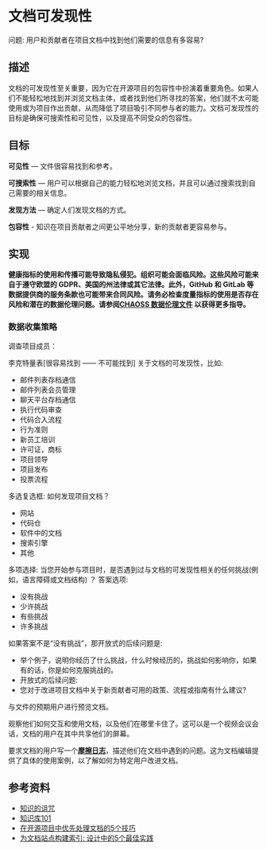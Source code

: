 # 文档可发现性 
问题: 用户和贡献者在项目文档中找到他们需要的信息有多容易?

## 描述
文档的可发现性至关重要，因为它在开源项目的包容性中扮演着重要角色。如果人们不能轻松地找到并浏览文档主体，或者找到他们所寻找的答案，他们就不太可能使用或为项目作出贡献，从而降低了项目吸引不同参与者的能力。文档可发现性的目标是确保可搜索性和可见性，以及提高不同受众的包容性。

## 目标

**可见性** — 文件很容易找到和参考。

**可搜索性** — 用户可以根据自己的能力轻松地浏览文档，并且可以通过搜索找到自己需要的相关信息。

**发现方法** — 确定人们发现文档的方式。

**包容性** - 知识在项目贡献者之间更公平地分享，新的贡献者更容易参与。

## 实现

__健康指标的使用和传播可能导致隐私侵犯。组织可能会面临风险。这些风险可能来自于遵守欧盟的 GDPR、美国的州法律或其它法律。此外，GitHub 和 GitLab 等数据提供商的服务条款也可能带来合同风险。请务必检查度量指标的使用是否存在风险和潜在的数据伦理问题。请参阅[CHAOSS 数据伦理文件](https://github.com/chaoss/metrics/tree/main/resources) 以获得更多指导。__

### 数据收集策略



调查项目成员：

李克特量表[很容易找到 —— 不可能找到] 关于文档的可发现性，比如:

 - 邮件列表存档通信
 - 邮件列表会员管理 
 - 聊天平台存档通信
 - 执行代码审查
 - 代码合入流程
 - 行为准则
 - 新员工培训
 - 许可证，商标
 - 项目领导
 - 项目发布
 - 投票流程

多选复选框: 如何发现项目文档？ 
- 网站 
- 代码仓 
- 软件中的文档 
- 搜索引擎
- 其他

多项选择: 当您开始参与项目时，是否遇到过与文档的可发现性相关的任何挑战(例如，语言障碍或文档结构) ？
答案选项: 
- 没有挑战
- 少许挑战
- 有些挑战
- 许多挑战

如果答案不是“没有挑战”，那开放式的后续问题是: 
- 举个例子，说明你经历了什么挑战，什么时候经历的，挑战如何影响你，如果有的话，你是如何克服挑战的。
- 开放式的后续问题: 
 - 您对于改进项目文档中关于新贡献者可用的政策、流程或指南有什么建议? 

与文件的预期用户进行预览文档。

观察他们如何交互和使用文档，以及他们在哪里卡住了。这可以是一个视频会议会话，文档的用户在其中共享他们的屏幕。 
 
要求文档的用户写一个[**摩擦日志**](https://devrel.net/developer-experience/an-introduction-to-friction-logging)，描述他们在文档中遇到的问题。这为文档编辑提供了具体的使用案例，以了解如何为特定用户改进文档。


## 参考资料

- [知识的诅咒](https://en.wikipedia.org/wiki/Curse_of_knowledge)
- [知识库101](https://www.helpscout.com/playlists/knowledge-base/)
- [在开源项目中优先处理文档的5个技巧](https://opensource.com/article/20/8/documentation-open-source-projects) 
- [为文档站点构建索引: 设计中的5个最佳实践](https://idratherbewriting.com/files/doc-navigation-wtd/design-principles-for-doc-navigation/) 
